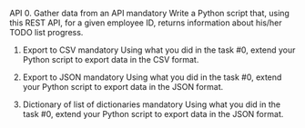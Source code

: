 API 
0. Gather data from an API mandatory
Write a Python script that, using this REST API, for a given employee ID, returns information about his/her TODO list progress.

1. Export to CSV mandatory
Using what you did in the task #0, extend your Python script to export data in the CSV format.

2. Export to JSON mandatory
Using what you did in the task #0, extend your Python script to export data in the JSON format.

3. Dictionary of list of dictionaries mandatory
Using what you did in the task #0, extend your Python script to export data in the JSON format.

